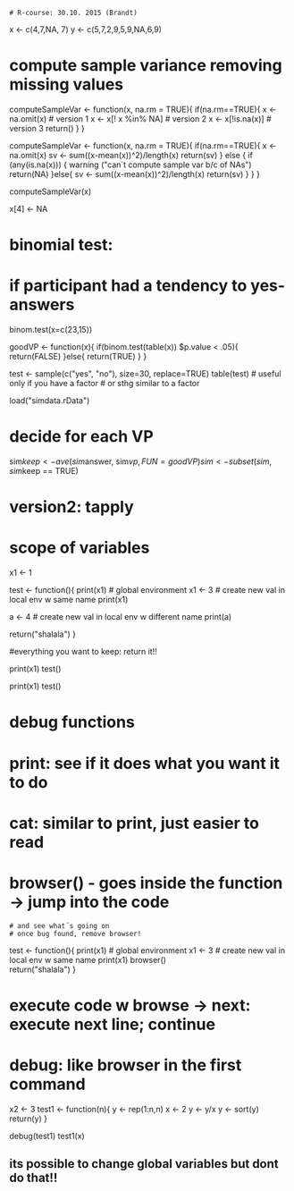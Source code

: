  
    # R-course: 30.10. 2015 (Brandt)
  x <- c(4,7,NA, 7)
  y <- c(5,7,2,9,5,9,NA,6,9)

  # compute sample variance removing missing values
   
   computeSampleVar <- function(x, na.rm = TRUE){
   if(na.rm==TRUE){
     x <- na.omit(x) # version 1
     x <- x[! x %in% NA] # version 2 
      x <- x[!is.na(x)] # version 3
     return()
   }
  }

computeSampleVar <- function(x, na.rm = TRUE){
  if(na.rm==TRUE){
    x <- na.omit(x)
    sv <- sum((x-mean(x))^2)/length(x)
    return(sv)
  } else {
   if (any(is.na(x))) {
     warning ("can´t compute sample var b/c of NAs")
     return(NA)
   }else{
     sv <- sum((x-mean(x))^2)/length(x)
     return(sv)
   }
  }
}

computeSampleVar(x)

x[4] <- NA

# binomial test: 
# if participant had a tendency to yes-answers
binom.test(x=c(23,15))

goodVP <- function(x){
  if(binom.test(table(x)) $p.value < .05){
    return(FALSE)
  }else{
    return(TRUE)
  }
}

test <- sample(c("yes", "no"), size=30, replace=TRUE)
table(test) # useful only if you have a factor 
            # or sthg similar to a factor

load("simdata.rData")

# decide for each VP
sim$keep <- ave(sim$answer, sim$vp, FUN=goodVP)
sim <- subset(sim, sim$keep == TRUE)

# version2: tapply

# scope of variables
x1 <- 1

test <- function(){
  print(x1) # global environment
  x1 <- 3 # create new val in local env w same name
  print(x1)
  
  a <- 4 # create new val in local env w different name
  print(a)
  
  return("shalala")
}

#everything you want to keep: return it!!

print(x1)
test()

print(x1)
test()


# debug functions
# print: see if it does what you want it to do
# cat: similar to print, just easier to read
# browser() - goes inside the function -> jump into the code
    # and see what´s going on
    # once bug found, remove browser!

test <- function(){
  print(x1) # global environment
  x1 <- 3 # create new val in local env w same name
  print(x1)
  browser()  
  return("shalala")
}

# execute code w browse -> next: execute next line; continue
# debug: like browser in the first command 


x2 <- 3
test1 <- function(n){
  y <- rep(1:n,n)
  x <- 2
  y <- y/x
  y <- sort(y)
  return(y)
}

debug(test1)
test1(x)

## its possible to change global variables but dont do that!!


